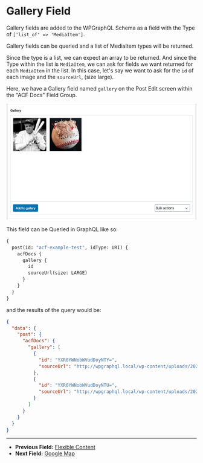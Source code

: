 # Gallery Field

Gallery fields are added to the WPGraphQL Schema as a field with the Type of `['list_of' => 'MediaItem']`.

Gallery fields can be queried and a list of MediaItem types will be returned.

Since the type is a list, we can expect an array to be returned. And since the Type within the list is `MediaItem`, we can ask for fields we want returned for each `MediaItem` in the list. In this case, let's say we want to ask for the `id` of each image and the `sourceUrl`, (size large).

Here, we have a Gallery field named `gallery` on the Post Edit screen within the "ACF Docs" Field Group.

![Gallery field in the Edit Post screen](../img/gallery-field-input.png?raw=true)

This field can be Queried in GraphQL like so:

```graphql
{
  post(id: "acf-example-test", idType: URI) {
    acfDocs {
      gallery {
        id
        sourceUrl(size: LARGE)
      }
    }
  }
}
```

and the results of the query would be:

```json
{
  "data": {
    "post": {
      "acfDocs": {
        "gallery": [
          {
            "id": "YXR0YWNobWVudDoyNTY=",
            "sourceUrl": "http://wpgraphql.local/wp-content/uploads/2020/02/babe-ruth.jpg"
          },
          {
            "id": "YXR0YWNobWVudDoyNTU=",
            "sourceUrl": "http://wpgraphql.local/wp-content/uploads/2020/02/babe-ruth-baseball-986x1024.jpg"
          }
        ]
      }
    }
  }
}
```

----

- **Previous Field:** [Flexible Content](./flexible-content.md)
- **Next Field:** [Google Map](./google-map.md)

